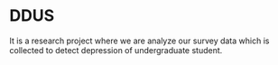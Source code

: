# DDUS
It is a research project where we are analyze our survey data which is collected to detect depression of undergraduate student.

